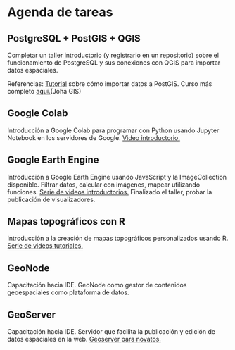 # Agenda de tareas
## PostgreSQL + PostGIS + QGIS
Completar un taller introductorio (y registrarlo en un repositorio) sobre el funcionamiento de PostgreSQL y sus conexiones con QGIS para importar datos espaciales.

Referencias: [Tutorial](https://johagis.com/importacion-masiva-postgis) sobre cómo importar datos a PostGIS. Curso más completo [aquí.](https://johagis.com/curso-postgresql-postgis-para-aplicaciones-gis)(Joha GIS)

## Google Colab
Introducción a Google Colab para programar con Python usando Jupyter Notebook en los servidores de Google. [Video introductorio.](https://www.youtube.com/watch?v=8VFYs3Ot_aA)

## Google Earth Engine
Introducción a Google Earth Engine usando JavaScript y la ImageCollection disponible. Filtrar datos, calcular con imágenes, mapear utilizando funciones. [Serie de videos introductorios.](https://www.youtube.com/playlist?list=PLivRXhCUgrZpCR3iSByLYdd_VwFv-3mfs) Finalizado el taller, probar la publicación de visualizadores.

## Mapas topográficos con R
Introducción a la creación de mapas topográficos personalizados usando R. [Serie de videos tutoriales.](https://www.youtube.com/watch?v=y_Kzg24Ciuo)

## GeoNode
Capacitación hacia IDE. GeoNode como gestor de contenidos geoespaciales como plataforma de datos. 

## GeoServer
Capacitación hacia IDE. Servidor que facilita la publicación y edición de datos espaciales en la web. [Geoserver para novatos.](https://mappinggis.com/2022/06/geoserver-para-novatos/)

